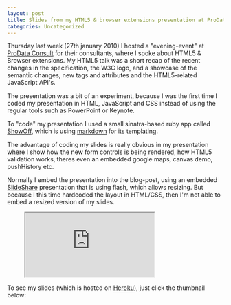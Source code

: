 ```yaml
---
layout: post
title: Slides from my HTML5 & browser extensions presentation at ProData Consult
categories: Uncategorized
---
```


Thursday last week (27th january 2010) I hosted a "evening-event" at <a href="http://prodata.dk" target="_blank">ProData Consult</a> for their consultants, where I spoke about HTML5 &amp; Browser extensions. My HTML5 talk was a short recap of the recent changes in the specification, the W3C logo, and a showcase of the semantic changes, new tags and attributes and the HTML5-related JavaScript API's.

The presentation was a bit of an experiment, because I was the first time I coded my presentation in HTML, JavaScript and CSS instead of using the regular tools such as PowerPoint or Keynote.

<!--more-->

To "code" my presentation I used a small sinatra-based ruby app called <a href="https://github.com/schacon/showoff" target="_blank">ShowOff</a>, which is using <a href="http://daringfireball.net/projects/markdown/" target="_blank">markdown</a> for its templating.

The advantage of coding my slides is really obvious in my presentation where I show how the new form controls is being rendered, how HTML5 validation works, theres even an embedded google maps, canvas demo, pushHistory etc.

Normally I embed the presentation into the blog-post, using an embedded <a href="http://www.slideshare.net/auchenberg" target="_blank">SlideShare</a> presentation that is using flash, which allows resizing. But because I this time hardcoded the layout in HTML/CSS, then I'm not able to embed a resized version of my slides.

<figure class="slides">
  <iframe src="http://auchenberg-html5.heroku.com/#1"></iframe>
</figure>


To see my slides (which is hosted on <a href="http://auchenberg-html5.heroku.com/#1">Heroku</a>), just click the thumbnail below:



